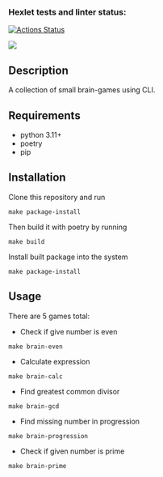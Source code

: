 ### Hexlet tests and linter status:
[![Actions Status](https://github.com/berteek/python-project-49/workflows/hexlet-check/badge.svg)](https://github.com/berteek/python-project-49/actions)

<a href="https://codeclimate.com/github/berteek/python-project-49/maintainability"><img src="https://api.codeclimate.com/v1/badges/fa7aaa99b817393e160e/maintainability" /></a>

## Description
A collection of small brain-games using CLI.

## Requirements
- python 3.11+
- poetry
- pip

## Installation
Clone this repository and run
```
make package-install
```
Then build it with poetry by running
```
make build
```
Install built package into the system
```
make package-install
```

## Usage
There are 5 games total: 
- Check if give number is even
```
make brain-even
```
- Calculate expression
```
make brain-calc
```
- Find greatest common divisor
```
make brain-gcd
```
- Find missing number in progression
```
make brain-progression
```
- Check if given number is prime
```
make brain-prime
```

